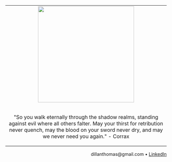 

<div align="center">
<table>
<tbody>
<td align="center">
<img width="2000" height="0"><br>
   <img width="auto" height="300" src="https://i0.wp.com/5ergiveaways.com/wp-content/uploads/2019/11/Twitter-Cover.png?fit=1500%2C500&ssl=1"><br><br>
   
<p align="center" display="flex" width="200">
   "So you walk eternally through the shadow realms, standing against evil where all others falter. May your thirst for retribution never quench, may the blood on your sword never dry, and may we never need you again." - Corrax
</p>
<img width="2000" height="0">
</td>
</tbody>
</table>
</div>

<div align="right">
dillanthomas<span>@</span>gmail.com • <a href="https://www.linkedin.com/in/dillanthomasmansor/">LinkedIn</a>
</div>
